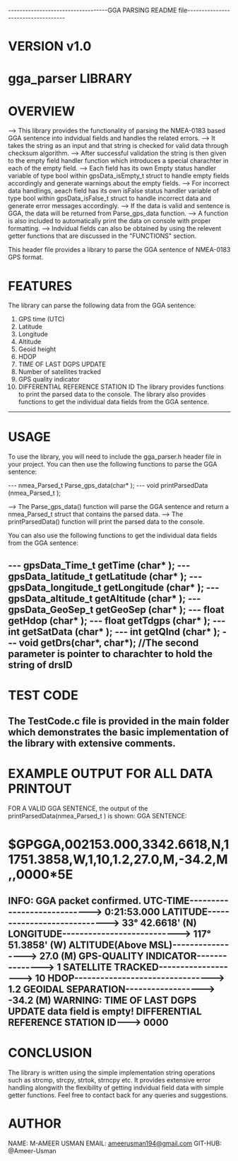 -----------------------------------GGA PARSING README file-----------------------------------
# VERSION v1.0

# gga_parser LIBRARY

# OVERVIEW
--> This library provides the functionality of parsing the NMEA-0183 based GGA sentence into indvidual fields and handles the related errors. 
--> It takes the string as an input and that string is checked for valid data through checksum algorithm.
--> After successful validation the string is then given to the empty field handler function which introduces a special charachter in each of the empty field.
--> Each field has its own Empty status handler variable of type bool within gpsData_isEmpty_t struct to handle empty fields accordingly and generate warnings about the empty fields.
--> For incorrect data handlings, aeach field has its own isFalse status handler variable of type bool within gpsData_isFalse_t struct to handle incorrect data and generate error messages accordingly.
--> If the data is valid and sentence is GGA, the data will be returned from Parse_gps_data function.
--> A function is also included to automatically print the data on console with proper formatting.
--> Indvidual fields can also be obtained by using the relevent getter functions that are discussed in the "FUNCTIONS" section.


This header file provides a library to parse the GGA sentence of NMEA-0183 GPS format.

# FEATURES
The library can parse the following data from the GGA sentence:
1) GPS time (UTC)
2) Latitude
3) Longitude
4) Altitude
5) Geoid height
6) HDOP
7) TIME OF LAST DGPS UPDATE
8) Number of satellites tracked
9) GPS quality indicator
10) DIFFERENTIAL REFERENCE STATION ID
The library provides functions to print the parsed data to the console.
The library also provides functions to get the individual data fields from the GGA sentence.
-----------------------------------------------------------------------------------------------------------------------------

# USAGE
To use the library, you will need to include the gga_parser.h header file in your project. You can then use the following functions to parse the GGA sentence:

--- nmea_Parsed_t Parse_gps_data(char* );
--- void printParsedData (nmea_Parsed_t );

--> The Parse_gps_data() function will parse the GGA sentence and return a nmea_Parsed_t struct that contains the parsed data.
--> The printParsedData() function will print the parsed data to the console.

You can also use the following functions to get the individual data fields from the GGA sentence:

--- gpsData_Time_t getTime (char* );
--- gpsData_latitude_t getLatitude (char* );
--- gpsData_longitude_t getLongitude (char* );
--- gpsData_altitude_t getAltitude (char* );
--- gpsData_GeoSep_t getGeoSep (char* );
--- float getHdop (char* );
--- float getTdgps (char* );
--- int getSatData (char* );
--- int getQInd (char* );
--- void getDrs(char*, char*); //The second parameter is pointer to charachter to hold the string of drsID
-----------------------------------------------------------------------------------------------------------------------------

# TEST CODE
The TestCode.c file is provided in the main folder which demonstrates the basic implementation of the library with extensive comments.
-----------------------------------------------------------------------------------------------------------------------------

# EXAMPLE OUTPUT FOR ALL DATA PRINTOUT
FOR A VALID GGA SENTENCE, the output of the printParsedData(nmea_Parsed_t ) is shown:
GGA SENTENCE:
# $GPGGA,002153.000,3342.6618,N,11751.3858,W,1,10,1.2,27.0,M,-34.2,M,,0000*5E
INFO: GGA packet confirmed.
UTC-TIME----------------------------> 0:21:53.000
LATITUDE----------------------------> 33° 42.6618' (N)
LONGITUDE---------------------------> 117° 51.3858' (W)
ALTITUDE(Above MSL)-----------------> 27.0 (M)
GPS-QUALITY INDICATOR---------------> 1
SATELLITE TRACKED-------------------> 10
HDOP--------------------------------> 1.2
GEOIDAL SEPARATION------------------> -34.2 (M)
WARNING: TIME OF LAST DGPS UPDATE data field is empty!
DIFFERENTIAL REFERENCE STATION ID---> 0000
-----------------------------------------------------------------------------------------------------------------------------

# CONCLUSION
The library is written using the simple implementation string operations such as strcmp, strcpy, strtok, strncpy etc. It provides extensive error handling alongwith the flexibility of getting indvidual field data with simple getter functions.
Feel free to contact back for any queries and suggestions.

# AUTHOR
NAME: M-AMEER USMAN
EMAIL: ameerusman194@gmail.com
GIT-HUB: @Ameer-Usman

